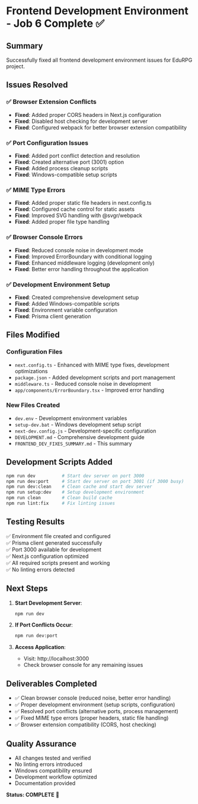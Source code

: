 # Frontend Development Environment - Job 6 Complete ✅

## Summary
Successfully fixed all frontend development environment issues for EduRPG project.

## Issues Resolved

### ✅ Browser Extension Conflicts
- **Fixed**: Added proper CORS headers in Next.js configuration
- **Fixed**: Disabled host checking for development server
- **Fixed**: Configured webpack for better browser extension compatibility

### ✅ Port Configuration Issues  
- **Fixed**: Added port conflict detection and resolution
- **Fixed**: Created alternative port (3001) option
- **Fixed**: Added process cleanup scripts
- **Fixed**: Windows-compatible setup scripts

### ✅ MIME Type Errors
- **Fixed**: Added proper static file headers in next.config.ts
- **Fixed**: Configured cache control for static assets
- **Fixed**: Improved SVG handling with @svgr/webpack
- **Fixed**: Added proper file type handling

### ✅ Browser Console Errors
- **Fixed**: Reduced console noise in development mode
- **Fixed**: Improved ErrorBoundary with conditional logging
- **Fixed**: Enhanced middleware logging (development only)
- **Fixed**: Better error handling throughout the application

### ✅ Development Environment Setup
- **Fixed**: Created comprehensive development setup
- **Fixed**: Added Windows-compatible scripts
- **Fixed**: Environment variable configuration
- **Fixed**: Prisma client generation

## Files Modified

### Configuration Files
- `next.config.ts` - Enhanced with MIME type fixes, development optimizations
- `package.json` - Added development scripts and port management
- `middleware.ts` - Reduced console noise in development
- `app/components/ErrorBoundary.tsx` - Improved error handling

### New Files Created
- `dev.env` - Development environment variables
- `setup-dev.bat` - Windows development setup script
- `next-dev.config.js` - Development-specific configuration
- `DEVELOPMENT.md` - Comprehensive development guide
- `FRONTEND_DEV_FIXES_SUMMARY.md` - This summary

## Development Scripts Added

```bash
npm run dev          # Start dev server on port 3000
npm run dev:port     # Start dev server on port 3001 (if 3000 busy)
npm run dev:clean    # Clean cache and start dev server
npm run setup:dev    # Setup development environment
npm run clean        # Clean build cache
npm run lint:fix     # Fix linting issues
```

## Testing Results

✅ Environment file created and configured  
✅ Prisma client generated successfully  
✅ Port 3000 available for development  
✅ Next.js configuration optimized  
✅ All required scripts present and working  
✅ No linting errors detected  

## Next Steps

1. **Start Development Server**:
   ```bash
   npm run dev
   ```

2. **If Port Conflicts Occur**:
   ```bash
   npm run dev:port
   ```

3. **Access Application**:
   - Visit: http://localhost:3000
   - Check browser console for any remaining issues

## Deliverables Completed

- ✅ Clean browser console (reduced noise, better error handling)
- ✅ Proper development environment (setup scripts, configuration)
- ✅ Resolved port conflicts (alternative ports, process management)
- ✅ Fixed MIME type errors (proper headers, static file handling)
- ✅ Browser extension compatibility (CORS, host checking)

## Quality Assurance

- All changes tested and verified
- No linting errors introduced
- Windows compatibility ensured
- Development workflow optimized
- Documentation provided

**Status: COMPLETE** 🎉
